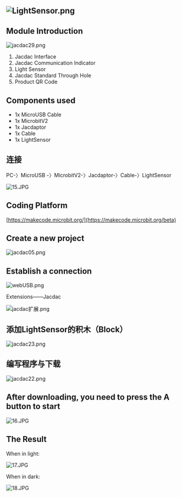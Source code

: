 ## 
## ![LightSensor.png](1656069014858-af33926c-e340-4bd8-b51e-02a9576a3397.png)

## Module Introduction

![jacdac29.png](1656069871490-70469de7-ce83-4fdb-ae41-106c04e5f89e.png)

1. Jacdac Interface
2. Jacdac Communication Indicator
3. Light Sensor
4. Jacdac Standard Through Hole
5. Product QR Code

## Components used

- 1x MicroUSB Cable
- 1x MicrobitV2
- 1x Jacdaptor
- 1x Cable
- 1x LightSensor

## 连接

PC-〉MicroUSB -〉MicrobitV2-〉Jacdaptor-〉Cable-〉LightSensor

![15.JPG](1656040744564-4c85f160-865a-4746-9f14-ec140d77f232.jpeg)

## Coding Platform

[https://makecode.microbit.org/](https://makecode.microbit.org/beta)

## Create a new project

![jacdac05.png](1655889196823-7737c461-b942-43e7-85e8-d36579c1eedd.png)

## Establish a connection

![webUSB.png](1654764235950-bcac15b3-d541-45e1-85cd-fb513f76a2e9.png)

Extensions——Jacdac

![jacdac扩展.png](1654764679183-85a74500-61e1-45f0-a497-a97afe749b58.png)

## 添加LightSensor的积木（Block）

![jacdac23.png](1656040003503-968d151e-73f7-466a-829c-6cf8be1d14a8.png)

## 编写程序与下载

![jacdac22.png](1656040096823-ea42f570-7a1d-4d02-8cb6-8df2c29ec764.png)

## After downloading, you need to press the A button to start


![16.JPG](1656040544613-56bdc815-132c-4201-a7bc-825406041db9.jpeg)

## The Result

When in light:

![17.JPG](1656040539343-06e866d0-df68-4376-92e5-e703b06d2f64.jpeg)

When in dark:

![18.JPG](1656040549401-1727104c-adae-495b-947a-ff212c1e6236.jpeg)
